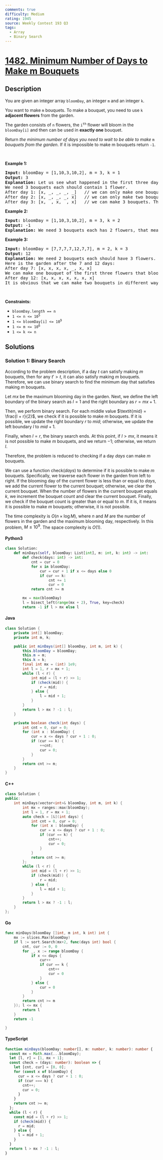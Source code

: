 ```yaml
---
comments: true
difficulty: Medium
rating: 1945
source: Weekly Contest 193 Q3
tags:
  - Array
  - Binary Search
---
```


<!-- problem:start -->

# [1482. Minimum Number of Days to Make m Bouquets](https://leetcode.com/problems/minimum-number-of-days-to-make-m-bouquets)


## Description

<!-- description:start -->

<p>You are given an integer array <code>bloomDay</code>, an integer <code>m</code> and an integer <code>k</code>.</p>

<p>You want to make <code>m</code> bouquets. To make a bouquet, you need to use <code>k</code> <strong>adjacent flowers</strong> from the garden.</p>

<p>The garden consists of <code>n</code> flowers, the <code>i<sup>th</sup></code> flower will bloom in the <code>bloomDay[i]</code> and then can be used in <strong>exactly one</strong> bouquet.</p>

<p>Return <em>the minimum number of days you need to wait to be able to make </em><code>m</code><em> bouquets from the garden</em>. If it is impossible to make m bouquets return <code>-1</code>.</p>

<p>&nbsp;</p>
<p><strong class="example">Example 1:</strong></p>

<pre>
<strong>Input:</strong> bloomDay = [1,10,3,10,2], m = 3, k = 1
<strong>Output:</strong> 3
<strong>Explanation:</strong> Let us see what happened in the first three days. x means flower bloomed and _ means flower did not bloom in the garden.
We need 3 bouquets each should contain 1 flower.
After day 1: [x, _, _, _, _]   // we can only make one bouquet.
After day 2: [x, _, _, _, x]   // we can only make two bouquets.
After day 3: [x, _, x, _, x]   // we can make 3 bouquets. The answer is 3.
</pre>

<p><strong class="example">Example 2:</strong></p>

<pre>
<strong>Input:</strong> bloomDay = [1,10,3,10,2], m = 3, k = 2
<strong>Output:</strong> -1
<strong>Explanation:</strong> We need 3 bouquets each has 2 flowers, that means we need 6 flowers. We only have 5 flowers so it is impossible to get the needed bouquets and we return -1.
</pre>

<p><strong class="example">Example 3:</strong></p>

<pre>
<strong>Input:</strong> bloomDay = [7,7,7,7,12,7,7], m = 2, k = 3
<strong>Output:</strong> 12
<strong>Explanation:</strong> We need 2 bouquets each should have 3 flowers.
Here is the garden after the 7 and 12 days:
After day 7: [x, x, x, x, _, x, x]
We can make one bouquet of the first three flowers that bloomed. We cannot make another bouquet from the last three flowers that bloomed because they are not adjacent.
After day 12: [x, x, x, x, x, x, x]
It is obvious that we can make two bouquets in different ways.
</pre>

<p>&nbsp;</p>
<p><strong>Constraints:</strong></p>

<ul>
	<li><code>bloomDay.length == n</code></li>
	<li><code>1 &lt;= n &lt;= 10<sup>5</sup></code></li>
	<li><code>1 &lt;= bloomDay[i] &lt;= 10<sup>9</sup></code></li>
	<li><code>1 &lt;= m &lt;= 10<sup>6</sup></code></li>
	<li><code>1 &lt;= k &lt;= n</code></li>
</ul>

<!-- description:end -->

## Solutions

<!-- solution:start -->

### Solution 1: Binary Search

According to the problem description, if a day $t$ can satisfy making $m$ bouquets, then for any $t' > t$, it can also satisfy making $m$ bouquets. Therefore, we can use binary search to find the minimum day that satisfies making $m$ bouquets.

Let $mx$ be the maximum blooming day in the garden. Next, we define the left boundary of the binary search as $l = 1$ and the right boundary as $r = mx + 1$.

Then, we perform binary search. For each middle value $\textit{mid} = \frac{l + r}{2}$, we check if it is possible to make $m$ bouquets. If it is possible, we update the right boundary $r$ to $\textit{mid}$; otherwise, we update the left boundary $l$ to $\textit{mid} + 1$.

Finally, when $l = r$, the binary search ends. At this point, if $l > mx$, it means it is not possible to make $m$ bouquets, and we return $-1$; otherwise, we return $l$.

Therefore, the problem is reduced to checking if a day $\textit{days}$ can make $m$ bouquets.

We can use a function $\text{check}(\textit{days})$ to determine if it is possible to make $m$ bouquets. Specifically, we traverse each flower in the garden from left to right. If the blooming day of the current flower is less than or equal to $\textit{days}$, we add the current flower to the current bouquet; otherwise, we clear the current bouquet. When the number of flowers in the current bouquet equals $k$, we increment the bouquet count and clear the current bouquet. Finally, we check if the bouquet count is greater than or equal to $m$. If it is, it means it is possible to make $m$ bouquets; otherwise, it is not possible.

The time complexity is $O(n \times \log M)$, where $n$ and $M$ are the number of flowers in the garden and the maximum blooming day, respectively. In this problem, $M \leq 10^9$. The space complexity is $O(1)$.

<!-- tabs:start -->

#### Python3

```python
class Solution:
    def minDays(self, bloomDay: List[int], m: int, k: int) -> int:
        def check(days: int) -> int:
            cnt = cur = 0
            for x in bloomDay:
                cur = cur + 1 if x <= days else 0
                if cur == k:
                    cnt += 1
                    cur = 0
            return cnt >= m

        mx = max(bloomDay)
        l = bisect_left(range(mx + 2), True, key=check)
        return -1 if l > mx else l
```

#### Java

```java
class Solution {
    private int[] bloomDay;
    private int m, k;

    public int minDays(int[] bloomDay, int m, int k) {
        this.bloomDay = bloomDay;
        this.m = m;
        this.k = k;
        final int mx = (int) 1e9;
        int l = 1, r = mx + 1;
        while (l < r) {
            int mid = (l + r) >> 1;
            if (check(mid)) {
                r = mid;
            } else {
                l = mid + 1;
            }
        }
        return l > mx ? -1 : l;
    }

    private boolean check(int days) {
        int cnt = 0, cur = 0;
        for (int x : bloomDay) {
            cur = x <= days ? cur + 1 : 0;
            if (cur == k) {
                ++cnt;
                cur = 0;
            }
        }
        return cnt >= m;
    }
}
```

#### C++

```cpp
class Solution {
public:
    int minDays(vector<int>& bloomDay, int m, int k) {
        int mx = ranges::max(bloomDay);
        int l = 1, r = mx + 1;
        auto check = [&](int days) {
            int cnt = 0, cur = 0;
            for (int x : bloomDay) {
                cur = x <= days ? cur + 1 : 0;
                if (cur == k) {
                    cnt++;
                    cur = 0;
                }
            }
            return cnt >= m;
        };
        while (l < r) {
            int mid = (l + r) >> 1;
            if (check(mid)) {
                r = mid;
            } else {
                l = mid + 1;
            }
        }
        return l > mx ? -1 : l;
    }
};
```

#### Go

```go
func minDays(bloomDay []int, m int, k int) int {
	mx := slices.Max(bloomDay)
	if l := sort.Search(mx+2, func(days int) bool {
		cnt, cur := 0, 0
		for _, x := range bloomDay {
			if x <= days {
				cur++
				if cur == k {
					cnt++
					cur = 0
				}
			} else {
				cur = 0
			}
		}
		return cnt >= m
	}); l <= mx {
		return l
	}
	return -1

}
```

#### TypeScript

```ts
function minDays(bloomDay: number[], m: number, k: number): number {
  const mx = Math.max(...bloomDay);
  let [l, r] = [1, mx + 1];
  const check = (days: number): boolean => {
    let [cnt, cur] = [0, 0];
    for (const x of bloomDay) {
      cur = x <= days ? cur + 1 : 0;
      if (cur === k) {
        cnt++;
        cur = 0;
      }
    }
    return cnt >= m;
  };
  while (l < r) {
    const mid = (l + r) >> 1;
    if (check(mid)) {
      r = mid;
    } else {
      l = mid + 1;
    }
  }
  return l > mx ? -1 : l;
}
```

<!-- tabs:end -->

<!-- solution:end -->

<!-- problem:end -->
